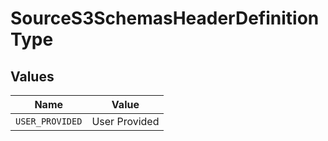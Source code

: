 # SourceS3SchemasHeaderDefinitionType


## Values

| Name            | Value           |
| --------------- | --------------- |
| `USER_PROVIDED` | User Provided   |